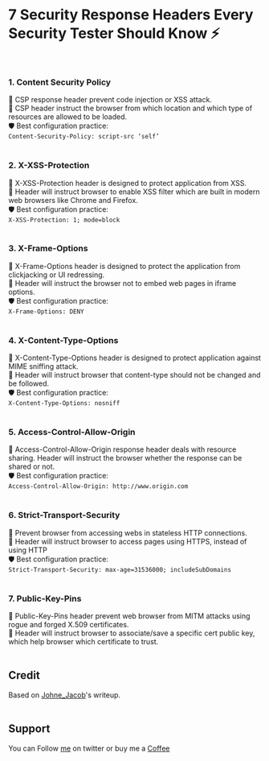 # 7 Security Response Headers Every Security Tester Should Know ⚡️
&nbsp;

### 1. Content Security Policy
🔶 CSP response header prevent code injection or XSS attack.</br>
🔶 CSP header instruct the browser from which location and which type of resources are allowed to be loaded.</br>
🛡️ Best configuration practice:</br>
```Content-Security-Policy: script-src ‘self’```</br>
&nbsp;

### 2. X-XSS-Protection
🔶 X-XSS-Protection header is designed to protect application from XSS.</br>
🔶 Header will instruct browser to enable XSS filter which are built in modern web browsers like Chrome and Firefox.</br>
🛡️ Best configuration practice:</br>
```X-XSS-Protection: 1; mode=block```</br>
&nbsp;

### 3. X-Frame-Options
🔶 X-Frame-Options header is designed to protect the application from clickjacking or UI redressing.</br>
🔶 Header will instruct the browser not to embed web pages in iframe options.</br>
🛡️ Best configuration practice:</br>
```X-Frame-Options: DENY```</br>
&nbsp;

### 4. X-Content-Type-Options
🔶 X-Content-Type-Options header is designed to protect application against MIME sniffing attack.</br>
🔶 Header will instruct browser that content-type should not be changed and be followed.</br>
🛡️ Best configuration practice:</br>
```X-Content-Type-Options: nosniff```</br>
&nbsp;

### 5. Access-Control-Allow-Origin
🔶 Access-Control-Allow-Origin response header deals with resource sharing. Header will instruct the browser whether the response can be shared or not.</br>
🛡️ Best configuration practice:</br>
```Access-Control-Allow-Origin: http://www.origin.com```</br>
&nbsp;

### 6. Strict-Transport-Security
🔶 Prevent browser from accessing webs in stateless HTTP connections.</br>
🔶 Header will instruct browser to access pages using HTTPS, instead of using HTTP</br>
🛡️ Best configuration practice:</br>
```Strict-Transport-Security: max-age=31536000; includeSubDomains```</br>
&nbsp;

### 7. Public-Key-Pins
🔶 Public-Key-Pins header prevent web browser from MITM attacks using rogue and forged X.509 certificates.</br>
🔶 Header will instruct browser to associate/save a specific cert public key, which help browser which certificate to trust.</br>
&nbsp;

## Credit
Based on [Johne_Jacob](https://medium.com/@Johne_Jacob/7-security-response-headers-every-security-tester-should-know-77576ffdfc0f)'s writeup.
</br>&nbsp;

## Support
You can Follow [me](https://twitter.com/MeAsHacker_HNA) on twitter or buy me a [Coffee](https://buymeacoffee.com/NafisiAslH)
